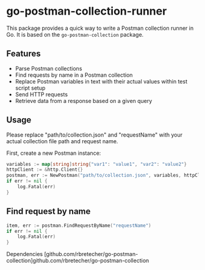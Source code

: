 # go-postman-collection-runner

This package provides a quick way to write a Postman collection runner in Go. It is based on the `go-postman-collection` package.

## Features

- Parse Postman collections
- Find requests by name in a Postman collection
- Replace Postman variables in text with their actual values within test script setup
- Send HTTP requests
- Retrieve data from a response based on a given query

## Usage

Please replace "path/to/collection.json" and "requestName" with your actual collection file path and request name.

First, create a new Postman instance:

```go
variables := map[string]string{"var1": "value1", "var2": "value2"}
httpClient := &http.Client{}
postman, err := NewPostman("path/to/collection.json", variables, httpClient)
if err != nil {
    log.Fatal(err)
}
```

## Find request by name
```go
item, err := postman.FindRequestByName("requestName")
if err != nil {
    log.Fatal(err)
}
```


Dependencies
[github.com/rbretecher/go-postman-collection]github.com/rbretecher/go-postman-collection


